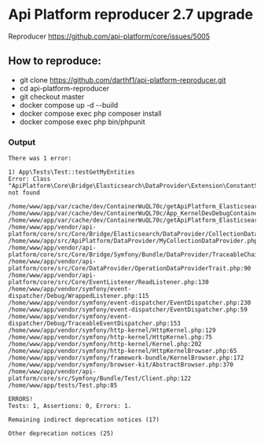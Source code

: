 # Api Platform reproducer 2.7 upgrade

Reproducer https://github.com/api-platform/core/issues/5005

## How to reproduce:
- git clone https://github.com/darthf1/api-platform-reproducer.git
- cd api-platform-reproducer
- git checkout master
- docker compose up -d --build
- docker compose exec php composer install
- docker compose exec php bin/phpunit

### Output
```
There was 1 error:

1) App\Tests\Test::testGetMyEntities
Error: Class "ApiPlatform\Core\Bridge\Elasticsearch\DataProvider\Extension\ConstantScoreFilterExtension" not found

/home/www/app/var/cache/dev/ContainerWuQL70c/getApiPlatform_Elasticsearch_RequestBodySearchExtension_ConstantScoreFilterService.php:20
/home/www/app/var/cache/dev/ContainerWuQL70c/App_KernelDevDebugContainer.php:483
/home/www/app/var/cache/dev/ContainerWuQL70c/getApiPlatform_Elasticsearch_CollectionDataProviderService.php:23
/home/www/app/vendor/api-platform/core/src/Core/Bridge/Elasticsearch/DataProvider/CollectionDataProvider.php:120
/home/www/app/src/ApiPlatform/DataProvider/MyCollectionDataProvider.php:25
/home/www/app/vendor/api-platform/core/src/Core/Bridge/Symfony/Bundle/DataProvider/TraceableChainSubresourceDataProvider.php:63
/home/www/app/vendor/api-platform/core/src/Core/DataProvider/OperationDataProviderTrait.php:90
/home/www/app/vendor/api-platform/core/src/Core/EventListener/ReadListener.php:130
/home/www/app/vendor/symfony/event-dispatcher/Debug/WrappedListener.php:115
/home/www/app/vendor/symfony/event-dispatcher/EventDispatcher.php:230
/home/www/app/vendor/symfony/event-dispatcher/EventDispatcher.php:59
/home/www/app/vendor/symfony/event-dispatcher/Debug/TraceableEventDispatcher.php:153
/home/www/app/vendor/symfony/http-kernel/HttpKernel.php:129
/home/www/app/vendor/symfony/http-kernel/HttpKernel.php:75
/home/www/app/vendor/symfony/http-kernel/Kernel.php:202
/home/www/app/vendor/symfony/http-kernel/HttpKernelBrowser.php:65
/home/www/app/vendor/symfony/framework-bundle/KernelBrowser.php:172
/home/www/app/vendor/symfony/browser-kit/AbstractBrowser.php:370
/home/www/app/vendor/api-platform/core/src/Symfony/Bundle/Test/Client.php:122
/home/www/app/tests/Test.php:85

ERRORS!
Tests: 1, Assertions: 0, Errors: 1.

Remaining indirect deprecation notices (17)

Other deprecation notices (25)
```